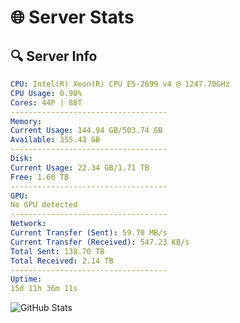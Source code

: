 # 🌐 Server Stats
## 🔍 Server Info
```yaml
CPU: Intel(R) Xeon(R) CPU E5-2699 v4 @ 1247.70GHz
CPU Usage: 0.90%
Cores: 44P | 88T
-----------------------------------
Memory:
Current Usage: 144.94 GB/503.74 GB
Available: 355.43 GB
-----------------------------------
Disk:
Current Usage: 22.34 GB/1.71 TB
Free: 1.60 TB
-----------------------------------
GPU:
No GPU detected
-----------------------------------
Network:
Current Transfer (Sent): 59.70 MB/s
Current Transfer (Received): 547.23 KB/s
Total Sent: 138.70 TB
Total Received: 2.14 TB
-----------------------------------
Uptime:
15d 11h 36m 11s
```
![GitHub Stats](https://img.shields.io/badge/Updated-2025-02-23_10:19:29-blue)